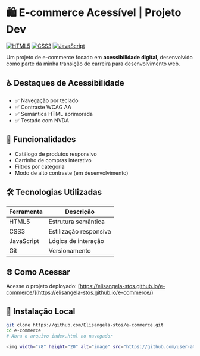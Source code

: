 # 🛍️ E-commerce Acessível | Projeto Dev

[![HTML5](https://img.shields.io/badge/HTML5-E34F26?style=flat&logo=html5&logoColor=white)](https://developer.mozilla.org/en-US/docs/Web/HTML)
[![CSS3](https://img.shields.io/badge/CSS3-1572B6?style=flat&logo=css3&logoColor=white)](https://developer.mozilla.org/en-US/docs/Web/CSS)
[![JavaScript](https://img.shields.io/badge/JavaScript-F7DF1E?style=flat&logo=javascript&logoColor=black)](https://developer.mozilla.org/en-US/docs/Web/JavaScript)

Um projeto de e-commerce focado em **acessibilidade digital**, desenvolvido como parte da minha transição de carreira para desenvolvimento web.

## ♿ Destaques de Acessibilidade
- ✅ Navegação por teclado
- ✅ Contraste WCAG AA
- ✅ Semântica HTML aprimorada
- ✅ Testado com NVDA

## 🚀 Funcionalidades
- Catálogo de produtos responsivo
- Carrinho de compras interativo
- Filtros por categoria
- Modo de alto contraste (em desenvolvimento)

## 🛠 Tecnologias Utilizadas
| Ferramenta | Descrição |
|------------|-----------|
| HTML5 | Estrutura semântica |
| CSS3 | Estilização responsiva |
| JavaScript | Lógica de interação |
| Git | Versionamento |

## 🌐 Como Acessar
Acesse o projeto deployado: [https://elisangela-stos.github.io/e-commerce/](https://elisangela-stos.github.io/e-commerce/)

## 🔧 Instalação Local
```bash
git clone https://github.com/Elisangela-stos/e-commerce.git
cd e-commerce
# Abra o arquivo index.html no navegador

<img width="78" height="20" alt="image" src="https://github.com/user-attachments/assets/5b973068-9e12-4be0-a0b5-2181cfd8a486" />

